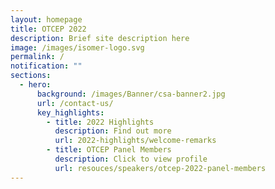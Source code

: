 ```yaml
---
layout: homepage
title: OTCEP 2022
description: Brief site description here
image: /images/isomer-logo.svg
permalink: /
notification: ""
sections:
  - hero:
      background: /images/Banner/csa-banner2.jpg
      url: /contact-us/
      key_highlights:
        - title: 2022 Highlights
          description: Find out more
          url: 2022-highlights/welcome-remarks
        - title: OTCEP Panel Members
          description: Click to view profile
          url: resouces/speakers/otcep-2022-panel-members
---
```


